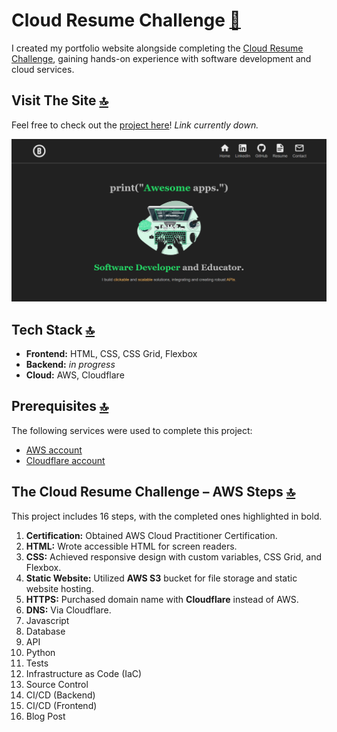 # Cloud Resume Challenge [🏡](https://github.com/barronbytes/mini-projects/tree/main)

I created my portfolio website alongside completing the [Cloud Resume Challenge](https://cloudresumechallenge.dev/docs/the-challenge/aws/), gaining hands-on experience with software development and cloud services.

## Visit The Site [🔝](#cloud-resume-challenge-)

Feel free to check out the [project here](README.md)! *Link currently down.*

![portfolio website homepage](./images/portfolio-homepage.PNG)

## Tech Stack [🔝](#cloud-resume-challenge-)

- **Frontend:** HTML, CSS, CSS Grid, Flexbox
- **Backend:** *in progress*
- **Cloud:** AWS, Cloudflare

## Prerequisites [🔝](#cloud-resume-challenge-)

The following services were used to complete this project:

- [AWS account](https://aws.amazon.com/)
- [Cloudflare account](https://www.cloudflare.com/)

## The Cloud Resume Challenge – AWS Steps [🔝](#cloud-resume-challenge-)

This project includes 16 steps, with the completed ones highlighted in bold.

1. **Certification:** Obtained AWS Cloud Practitioner Certification.
2. **HTML:** Wrote accessible HTML for screen readers.
3. **CSS:** Achieved responsive design with custom variables, CSS Grid, and Flexbox.
4. **Static Website:** Utilized **AWS S3** bucket for file storage and static website hosting.
5. **HTTPS:** Purchased domain name with **Cloudflare** instead of AWS.
6. **DNS:** Via Cloudflare.
7. Javascript
8. Database
9. API
10. Python
11. Tests
12. Infrastructure as Code (IaC)
13. Source Control
14. CI/CD (Backend)
15. CI/CD (Frontend)
16. Blog Post

